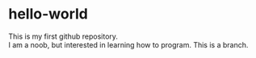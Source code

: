 # hello-world
This is my first github repository.  
I am a noob, but interested in learning how to program. 
This is a branch.

